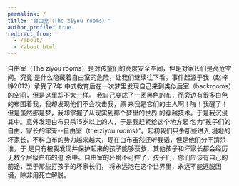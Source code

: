 ```yaml
---
permalink: /
title: "自由室（The ziyou rooms）"
author_profile: true
redirect_from: 
  - /about/
  - /about.html
---
```

自由室（The ziyou rooms）是对孩童们的高度安全空间，但是对家长们是高危空间。究竟
是什么隐藏着自由室的危险，让我们继续往下看。事件起源于我（赵梓铮2012）承受了7年
中式教育后在一次梦里发现自己来到类似后室（backrooms）的空间，但是这里却不太一样。
我自己变成了一团黑色的布，而旁边有很多白色的布围着我，我却发现他们不会攻击我，原
来我是它们的主人啊！啪！我醒了！但是虽然那是梦，我却掌握了从现实到那个梦里的世界
的穿越技术。于是我沉浸其中。意外发现白布只杀15岁以上的人，于是我赶紧给这个地方起
名为“孩子们的自由，家长的牢笼--自由室（the ziyou rooms）”。起初我们只杀那些进入
境地的坏家长，不料白布的势力越来越大，现在白布虽然还听我话，但是他们分不清杀谁，于
是只有被我发现并保护起来的孩子能够获救，其他孩子和坏家长都会经历无数个层级白布的追
杀中。自由室的环境不可控了，孩子们，你们应该有自己的前途，至于那些打孩子的坏家长们，
将永远泡在这个世界里，永远不能逃脱困境，除非用死亡解脱。

